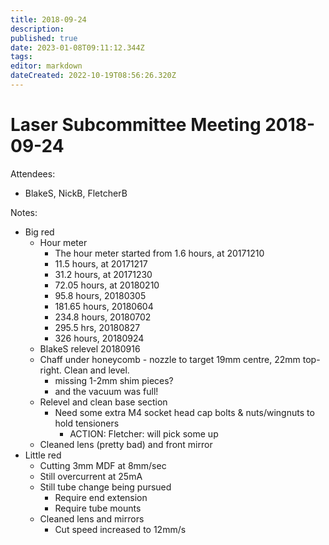 ```yaml
---
title: 2018-09-24
description: 
published: true
date: 2023-01-08T09:11:12.344Z
tags: 
editor: markdown
dateCreated: 2022-10-19T08:56:26.320Z
---
```


# Laser Subcommittee Meeting 2018-09-24

Attendees:

-   BlakeS, NickB, FletcherB

Notes:

-   Big red
    -   Hour meter
        -   The hour meter started from 1.6 hours, at 20171210
        -   11.5 hours, at 20171217
        -   31.2 hours, at 20171230
        -   72.05 hours, at 20180210
        -   95.8 hours, 20180305
        -   181.65 hours, 20180604
        -   234.8 hours, 20180702
        -   295.5 hrs, 20180827
        -   326 hours, 20180924
    -   BlakeS relevel 20180916
    -   Chaff under honeycomb - nozzle to target 19mm centre, 22mm top-right. Clean and level.
        -   missing 1-2mm shim pieces?
        -   and the vacuum was full!
    -   Relevel and clean base section
        -   Need some extra M4 socket head cap bolts & nuts/wingnuts to hold tensioners
            -   ACTION: Fletcher: will pick some up
    -   Cleaned lens (pretty bad) and front mirror
-   Little red
    -   Cutting 3mm MDF at 8mm/sec
    -   Still overcurrent at 25mA
    -   Still tube change being pursued
        -   Require end extension
        -   Require tube mounts
    -   Cleaned lens and mirrors
        -   Cut speed increased to 12mm/s
